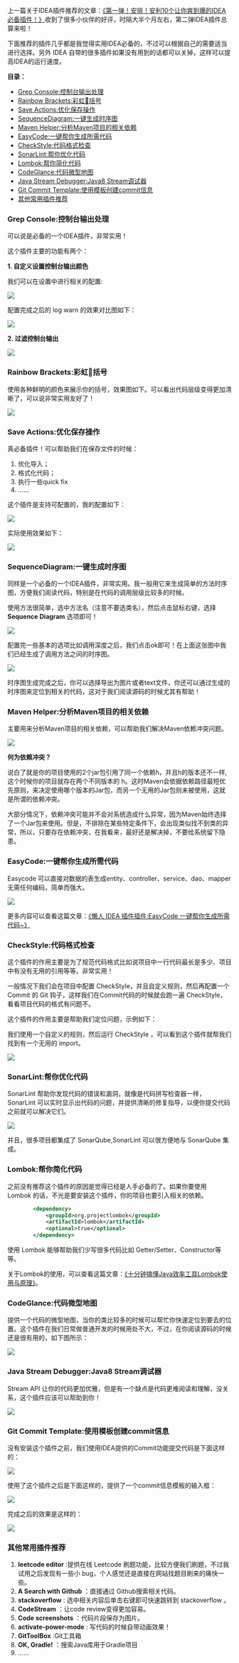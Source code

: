 上一篇关于IDEA插件推荐的文章：[《第一弹！安排！安利10个让你爽到爆的IDEA必备插件！》](https://mp.weixin.qq.com/s?__biz=Mzg2OTA0Njk0OA==&mid=2247486586&idx=1&sn=b745f0be1a5fc0160f43625e29df9029&chksm=cea243b1f9d5caa7200950063ae9e1691d3578d46c0b865c8220c8f1e02ed43cb4e586c2524c&token=801835724&lang=zh_CN#rd)收到了很多小伙伴的好评，时隔大半个月左右，第二弹IDEA插件总算来啦！

下面推荐的插件几乎都是我觉得实用IDEA必备的，不过可以根据自己的需要适当进行选择。另外 IDEA 自带的很多插件如果没有用到的话都可以关掉，这样可以提高IDEA的运行速度。

**目录：**

- [Grep Console:控制台输出处理](#grep-console%e6%8e%a7%e5%88%b6%e5%8f%b0%e8%be%93%e5%87%ba%e5%a4%84%e7%90%86)
- [Rainbow Brackets:彩虹🌈括号](#rainbow-brackets%e5%bd%a9%e8%99%b9%f0%9f%8c%88%e6%8b%ac%e5%8f%b7)
- [Save Actions:优化保存操作](#save-actions%e4%bc%98%e5%8c%96%e4%bf%9d%e5%ad%98%e6%93%8d%e4%bd%9c)
- [SequenceDiagram:一键生成时序图](#sequencediagram%e4%b8%80%e9%94%ae%e7%94%9f%e6%88%90%e6%97%b6%e5%ba%8f%e5%9b%be)
- [Maven Helper:分析Maven项目的相关依赖](#maven-helper%e5%88%86%e6%9e%90maven%e9%a1%b9%e7%9b%ae%e7%9a%84%e7%9b%b8%e5%85%b3%e4%be%9d%e8%b5%96)
- [EasyCode:一键帮你生成所需代码](#easycode%e4%b8%80%e9%94%ae%e5%b8%ae%e4%bd%a0%e7%94%9f%e6%88%90%e6%89%80%e9%9c%80%e4%bb%a3%e7%a0%81)
- [CheckStyle:代码格式检查](#checkstyle%e4%bb%a3%e7%a0%81%e6%a0%bc%e5%bc%8f%e6%a3%80%e6%9f%a5)
- [SonarLint:帮你优化代码](#sonarlint%e5%b8%ae%e4%bd%a0%e4%bc%98%e5%8c%96%e4%bb%a3%e7%a0%81)
- [Lombok:帮你简化代码](#lombok%e5%b8%ae%e4%bd%a0%e7%ae%80%e5%8c%96%e4%bb%a3%e7%a0%81)
- [CodeGlance:代码微型地图](#codeglance%e4%bb%a3%e7%a0%81%e5%be%ae%e5%9e%8b%e5%9c%b0%e5%9b%be)
- [Java Stream Debugger:Java8 Stream调试器](#java-stream-debuggerjava8-stream%e8%b0%83%e8%af%95%e5%99%a8)
- [Git Commit Template:使用模板创建commit信息](#git-commit-template%e4%bd%bf%e7%94%a8%e6%a8%a1%e6%9d%bf%e5%88%9b%e5%bb%bacommit%e4%bf%a1%e6%81%af)
- [其他常用插件推荐](#%e5%85%b6%e4%bb%96%e5%b8%b8%e7%94%a8%e6%8f%92%e4%bb%b6%e6%8e%a8%e8%8d%90)

### Grep Console:控制台输出处理

可以说是必备的一个IDEA插件，非常实用！

这个插件主要的功能有两个：

**1. 自定义设置控制台输出颜色**

我们可以在设置中进行相关的配置:

![](./pictures/grep-console/grep-console2.png)

配置完成之后的 log warn 的效果对比图如下：

![](./pictures/grep-console/grep-console3.png)

**2. 过滤控制台输出**

![](./pictures/grep-console/grep-console.gif)

### Rainbow Brackets:彩虹🌈括号

使用各种鲜明的颜色来展示你的括号，效果图如下。可以看出代码层级变得更加清晰了，可以说非常实用友好了！

![](./pictures/rainbow-brackets.png)

### Save Actions:优化保存操作

真必备插件！可以帮助我们在保存文件的时候：

1. 优化导入；
2. 格式化代码；
3. 执行一些quick fix
4. ......

这个插件是支持可配置的，我的配置如下：

![](./pictures/save-actions/save-actions.png)

实际使用效果如下：

![](./pictures/save-actions/save-actions2.gif)


### SequenceDiagram:一键生成时序图

同样是一个必备的一个IDEA插件，非常实用。我一般用它来生成简单的方法时序图，方便我们阅读代码，特别是在代码的调用层级比较多的时候。

使用方法很简单，选中方法名（注意不要选类名），然后点击鼠标右键，选择 **Sequence Diagram** 选项即可！

![](./pictures/sequence-diagram/SequenceDiagram.png)

配置完一些基本的选项比如调用深度之后，我们点击ok即可！在上面这张图中我们已经生成了调用方法之间的时序图。

![](./pictures/sequence-diagram/SequenceDiagram2.png)

时序图生成完成之后，你可以选择导出为图片或者text文件，你还可以通过生成的时序图来定位到相关的代码，这对于我们阅读源码的时候尤其有帮助！

### Maven Helper:分析Maven项目的相关依赖

主要用来分析Maven项目的相关依赖，可以帮助我们解决Maven依赖冲突问题。

![](./pictures/maver-helper.png)

**何为依赖冲突？**

说白了就是你的项目使用的2个jar包引用了同一个依赖h，并且h的版本还不一样,这个时候你的项目就存在两个不同版本的 h。这时Maven会依据依赖路径最短优先原则，来决定使用哪个版本的Jar包，而另一个无用的Jar包则未被使用，这就是所谓的依赖冲突。

大部分情况下，依赖冲突可能并不会对系统造成什么异常，因为Maven始终选择了一个Jar包来使用。但是，不排除在某些特定条件下，会出现类似找不到类的异常，所以，只要存在依赖冲突，在我看来，最好还是解决掉，不要给系统留下隐患。

### EasyCode:一键帮你生成所需代码

Easycode 可以直接对数据的表生成entity、controller、service、dao、mapper无需任何编码，简单而强大。

![](./pictures/Easy-Code.gif)

更多内容可以查看这篇文章：[《懒人 IDEA 插件插件:EasyCode 一键帮你生成所需代码~》](https://mp.weixin.qq.com/s?__biz=Mzg2OTA0Njk0OA==&mid=2247486205&idx=1&sn=0ff2f87f0d82a1bd9c0c44328ef69435&chksm=cea24536f9d5cc20c6cc7669f0d4167d747fe8b8c05a64546c0162d694aa96044a2862e24b57&token=1862674725&lang=zh_CN#rd)

### CheckStyle:代码格式检查

这个插件的作用主要是为了规范代码格式比如说项目中一行代码最长是多少、项目中有没有无用的引用等等。非常实用！

一般情况下我们会在项目中配置 CheckStyle，并且自定义规则，然后再配置一个Commit 的 Git 钩子，这样我们在Commit代码的时候就会跑一遍 CheckStyle，看看项目代码的格式有问题不。

这个插件的作用主要是帮助我们定位问题，示例如下：

我们使用一个自定义的规则，然后运行 CheckStyle  ，可以看到这个插件就帮我们找到有一个无用的 import。

![](./pictures/check-style.png)

### SonarLint:帮你优化代码

SonarLint 帮助你发现代码的错误和漏洞，就像是代码拼写检查器一样，SonarLint 可以实时显示出代码的问题，并提供清晰的修复指导，以便你提交代码之前就可以解决它们。

![](./pictures/sonar-lint.gif)

并且，很多项目都集成了 SonarQube,SonarLint 可以很方便地与 SonarQube 集成。

### Lombok:帮你简化代码

之前没有推荐这个插件的原因是觉得已经是人手必备的了。如果你要使用 Lombok 的话，不光是要安装这个插件，你的项目也要引入相关的依赖。

```xml
        <dependency>
            <groupId>org.projectlombok</groupId>
            <artifactId>lombok</artifactId>
            <optional>true</optional>
        </dependency>
```

使用 Lombok 能够帮助我们少写很多代码比如 Getter/Setter、Constructor等等。

关于Lombok的使用，可以查看这篇文章：[《十分钟搞懂Java效率工具Lombok使用与原理》](https://mp.weixin.qq.com/s?__biz=Mzg2OTA0Njk0OA==&mid=2247485385&idx=2&sn=a7c3fb4485ffd8c019e5541e9b1580cd&chksm=cea24802f9d5c1144eee0da52cfc0cc5e8ee3590990de3bb642df4d4b2a8cd07f12dd54947b9&token=1667678311&lang=zh_CN#rd)。

### CodeGlance:代码微型地图

提供一个代码的微型地图，当你的类比较多的时候可以帮忙你快速定位到要去的位置。这个插件在我们日常做普通开发的时候用处不大，不过，在你阅读源码的时候还是很有用的，如下图所示：

![](./pictures/code-glance.png)

### Java Stream Debugger:Java8 Stream调试器

Stream API 让你的代码更加优雅，但是有一个缺点是代码更难阅读和理解，没关系，这个插件应该可以帮助到你！

![](./pictures/JavaStreamDebugger.gif)

### Git Commit Template:使用模板创建commit信息

没有安装这个插件之前，我们使用IDEA提供的Commit功能提交代码是下面这样的：

 ![](./pictures/git-commit-template/Git-Commit-Template1.png)

使用了这个插件之后是下面这样的，提供了一个commit信息模板的输入框：

 ![](./pictures/git-commit-template/Git-Commit-Template2.png)

完成之后的效果是这样的：

 ![](./pictures/git-commit-template/Git-Commit-Template3.png)

### 其他常用插件推荐

1. **leetcode editor** :提供在线 Leetcode 刷题功能，比较方便我们刷题，不过我试用之后发现有一些小 bug，个人感觉还是直接在网站找题目刷来的痛快一些。
3. **​A Search with Github** ：直接通过 Github搜索相关代码。
4. **stackoverflow** : 选中相关内容后单击右键即可快速跳转到 stackoverflow 。
5. **CodeStream** ：让code review变得更加容易。
6. **Code screenshots** ：代码片段保存为图片。
7. **activate-power-mode** :  写代码的时候自带动画效果！
8. **GitToolBox** :Git工具箱
9. **OK,​ Gradle!** ：搜索Java库用于Gradle项目
10. ......







